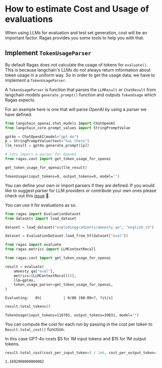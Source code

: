 # How to estimate Cost and Usage of evaluations

When using LLMs for evaluation and test set generation, cost will be an important factor. Ragas provides you some tools to help you with that.

## Implement `TokenUsageParser`

By default Ragas does not calculate the usage of tokens for `evaluate()`. This is because langchain's LLMs do not always return information about token usage in a uniform way. So in order to get the usage data, we have to implement a `TokenUsageParser`. 

A `TokenUsageParser` is function that parses the `LLMResult` or `ChatResult` from langchain models `generate_prompt()` function and outputs `TokenUsage` which Ragas expects.

For an example here is one that will parse OpenAI by using a parser we have defined.


```python
from langchain_openai.chat_models import ChatOpenAI
from langchain_core.prompt_values import StringPromptValue

gpt4o = ChatOpenAI(model="gpt-4o")
p = StringPromptValue(text="hai there")
llm_result = gpt4o.generate_prompt([p])

# lets import a parser for OpenAI
from ragas.cost import get_token_usage_for_openai

get_token_usage_for_openai(llm_result)
```




    TokenUsage(input_tokens=9, output_tokens=9, model='')



You can define your own or import parsers if they are defined. If you would like to suggest parser for LLM providers or contribute your own ones please check out this [issue](https://github.com/explodinggradients/ragas/issues/1151) 🙂.

You can use it for evaluations as so.


```python
from ragas import EvaluationDataset
from datasets import load_dataset

dataset = load_dataset("explodinggradients/amnesty_qa", "english_v3")

dataset = EvaluationDataset.load_from_hf(dataset["eval"])
```


```python
from ragas import evaluate
from ragas.metrics import LLMContextRecall

from ragas.cost import get_token_usage_for_openai

result = evaluate(
    amnesty_qa["eval"],
    metrics=[LLMContextRecall()],
    llm=gpt4o,
    token_usage_parser=get_token_usage_for_openai,
)
```


    Evaluating:   0%|          | 0/80 [00:00<?, ?it/s]



```python
result.total_tokens()
```




    TokenUsage(input_tokens=116765, output_tokens=39031, model='')



You can compute the cost for each run by passing in the cost per token to `Result.total_cost()` function.

In this case GPT-4o costs $5 for 1M input tokens and $15 for 1M output tokens.


```python
result.total_cost(cost_per_input_token=5 / 1e6, cost_per_output_token=15 / 1e6)
```




    1.1692900000000002


